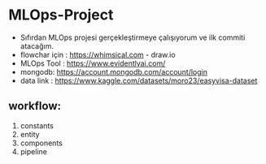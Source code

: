 # MLOps-Project
- Sıfırdan MLOps projesi gerçekleştirmeye çalışıyorum ve ilk commiti atacağım.
- flowchar için : https://whimsical.com  - draw.io
-  MLOps Tool : https://www.evidentlyai.com/
- mongodb: https://account.mongodb.com/account/login
- data link : https://www.kaggle.com/datasets/moro23/easyvisa-dataset

## workflow:
1. constants
2. entity
3. components
4. pipeline